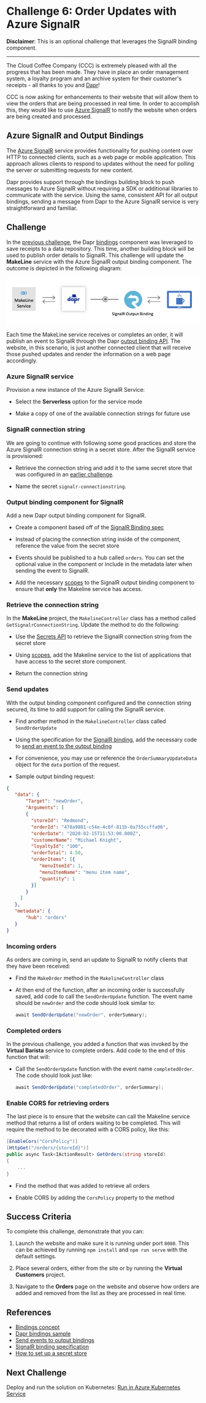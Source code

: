 # Challenge 6: Order Updates with Azure SignalR

**Disclaimer**: This is an optional challenge that leverages the SignalR binding component.

------------

The Cloud Coffee Company (CCC) is extremely pleased with all the progress that has been made. They have in place an order management system, a loyalty program and an archive system for their customer's receipts - all thanks to you and [Dapr](https://github.com/dapr)!

CCC is now asking for enhancements to their website that will allow them to view the orders that are being processed in real time. In order to accomplish this, they would like to use [Azure SignalR](https://azure.microsoft.com/en-us/services/signalr-service/) to notify the website when orders are being created and processed.

## Azure SignalR and Output Bindings

The [Azure SignalR](https://azure.microsoft.com/en-us/services/signalr-service/) service provides functionality for pushing content over HTTP to connected clients, such as a web page or mobile application. This approach allows clients to respond to updates without the need for polling the server or submitting requests for new content.

Dapr provides support through the bindings building block to push messages to Azure SignalR without requiring a SDK or additional libraries to communicate with the service. Using the same, consistent API for all output bindings, sending a message from Dapr to the Azure SignalR service is very straightforward and familiar.

## Challenge

In the [previous challenge](challenge-5.md), the Dapr [bindings](https://docs.dapr.io/developing-applications/building-blocks/bindings/bindings-overview/) component was leveraged to save receipts to a data repository. This time, another building block will be used to publish order details to SignalR. This challenge will update the **MakeLine** service with the Azure SignalR output binding component. The outcome is depicted in the following diagram:

![Receipts](images/challenge6-overview.png)

Each time the MakeLine service receives or completes an order, it will publish an event to SignalR through the Dapr [output binding API](https://docs.dapr.io/developing-applications/building-blocks/bindings/howto-bindings/). The website, in this scenario, is just another connected client that will receive those pushed updates and render the information on a web page accordingly.

### Azure SignalR service

Provision a new instance of the Azure SignalR Service:

- Select the **Serverless** option for the service mode

- Make a copy of one of the available connection strings for future use

### SignalR connection string

We are going to continue with following some good practices and store the Azure SignalR connection string in a secret store. After the SignalR service is provisioned:

- Retrieve the connection string and add it to the same secret store that was configured in an [earlier challenge](challenge-3.md).

- Name the secret `signalr-connectionstring`.

### Output binding component for SignalR

Add a new Dapr output binding component for SignalR.

- Create a component based off of the [SignalR Binding spec](https://docs.dapr.io/operations/components/setup-bindings/supported-bindings/signalr/)

- Instead of placing the connection string inside of the component, reference the value from the secret store

- Events should be published to a hub called `orders`. You can set the optional value in the component or include in the metadata later when sending the event to SignalR.

- Add the necessary [scopes](https://docs.dapr.io/operations/components/component-scopes/) to the SignalR output binding component to ensure that **only** the Makeline service has access.

### Retrieve the connection string

In the **MakeLine** project, the `MakelineController` class has a method called `GetSignalrConnectionString`. Update the method to do the following:

- Use the [Secrets API](https://docs.dapr.io/developing-applications/building-blocks/secrets/howto-secrets/#calling-the-secrets-api) to retrieve the SignalR connection string from the secret store

- Using [scopes](https://docs.dapr.io/operations/components/component-scopes/), add the Makeline service to the list of applications that have access to the secret store component.

- Return the connection string

### Send updates

With the output binding component configured and the connection string secured, its time to add support for calling the SignalR service.

- Find another method in the `MakelineController` class called `SendOrderUpdate`

- Using the specification for the [SignalR binding](https://docs.dapr.io/operations/components/setup-bindings/supported-bindings/signalr/), add the necessary code to [send an event to the output binding](https://docs.dapr.io/developing-applications/building-blocks/bindings/howto-bindings/)

- For convenience, you may use or reference the `OrderSummaryUpdateData` object for the `data` portion of the request.

- Sample output binding request:

 ```JSON
{
    "data": {
        "Target": "newOrder",
        "Arguments": [
        {
          "storeId": "Redmond",
          "orderId": "478a9801-c54e-4c0f-811b-0a755ccffa06",
          "orderDate": "2020-02-15T11:53:00.000Z",
          "customerName": "Michael Knight",
          "loyaltyId": "100",
          "orderTotal": 4.50,
          "orderItems": [{
             "menuItemId": 1,
             "menuItemName": "menu item name",
             "quantity": 1
          }]
        }
      ]
    },
    "metadata": {
        "hub": "orders"
    }
}
```

### Incoming orders

As orders are coming in, send an update to SignalR to notify clients that they have been received:

- Find the `MakeOrder` method in the `MakelineController` class
- At then end of the function, after an incoming order is successfully saved, add code to call the `SendOrderUpdate` function. The event name should be `newOrder` and the code should look similar to:

  ```csharp
  await SendOrderUpdate("newOrder", orderSummary);
  ```

### Completed orders

In the previous challenge, you added a function that was invoked by the **Virtual Barista** service to complete orders. Add code to the end of this function that will:

- Call the `SendOrderUpdate` function with the event name `completedOrder`. The code should look just like:

  ```csharp
  await SendOrderUpdate("completedOrder", orderSummary);
  ```

### Enable CORS for retrieving orders

The last piece is to ensure that the website can call the Makeline service method that returns a list of orders waiting to be completed. This will require the method to be decorated with a CORS policy, like this:

```csharp
[EnableCors("CorsPolicy")]
[HttpGet("/orders/{storeId}")]
public async Task<IActionResult> GetOrders(string storeId)
{
    ...
}
```

- Find the method that was added to retrieve all orders

- Enable CORS by adding the `CorsPolicy` property to the method

## Success Criteria

To complete this challenge, demonstrate that you can:

1. Launch the website and make sure it is running under port `8080`. This can be achieved by running `npm install` and `npm run serve` with the default settings.

2. Place several orders, either from the site or by running the **Virtual Customers** project.

3. Navigate to the **Orders** page on the website and observe how orders are added and removed from the list as they are processed in real time.

## References

- [Bindings concept](https://docs.dapr.io/developing-applications/building-blocks/bindings/bindings-overview/)
- [Dapr bindings sample](https://docs.dapr.io/developing-applications/building-blocks/bindings/)
- [Send events to output bindings](https://docs.dapr.io/developing-applications/building-blocks/bindings/howto-bindings/)
- [SignalR binding specification](https://docs.dapr.io/operations/components/setup-bindings/supported-bindings/signalr/)
- [How to set up a secret store](https://docs.dapr.io/developing-applications/building-blocks/secrets/secrets-overview/)

## Next Challenge

Deploy and run the solution on Kubernetes: [Run in Azure Kubernetes Service](challenge-7.md)
